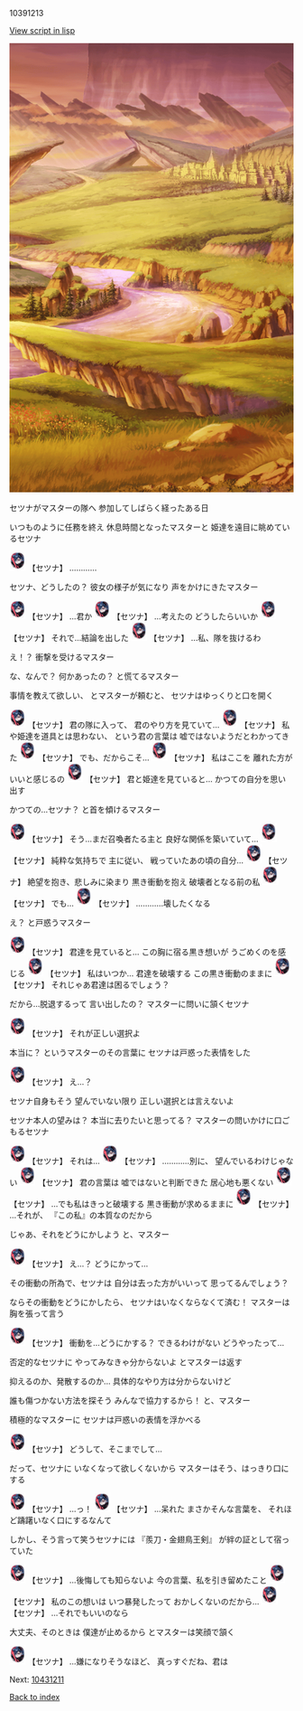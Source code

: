 10391213

[View script in lisp](../scripts/10391213.txt)

![plain_evening.png](../images/backgrounds/plain_evening.png)

セツナがマスターの隊へ
参加してしばらく経ったある日

いつものように任務を終え
休息時間となったマスターと
姫達を遠目に眺めているセツナ

<img src="../images/units/103921.png" alt="103921.png" height="34"/>
【セツナ】
…………

セツナ、どうしたの？
彼女の様子が気になり
声をかけにきたマスター

<img src="../images/units/103921.png" alt="103921.png" height="34"/>
【セツナ】
…君か

<img src="../images/units/103921.png" alt="103921.png" height="34"/>
【セツナ】
…考えたの
どうしたらいいか

<img src="../images/units/103921.png" alt="103921.png" height="34"/>
【セツナ】
それで…結論を出した

<img src="../images/units/103921.png" alt="103921.png" height="34"/>
【セツナ】
…私、隊を抜けるわ

え！？
衝撃を受けるマスター

な、なんで？
何かあったの？
と慌てるマスター

事情を教えて欲しい、
とマスターが頼むと、
セツナはゆっくりと口を開く

<img src="../images/units/103921.png" alt="103921.png" height="34"/>
【セツナ】
君の隊に入って、
君のやり方を見ていて…

<img src="../images/units/103921.png" alt="103921.png" height="34"/>
【セツナ】
私や姫達を道具とは思わない、
という君の言葉は
嘘ではないようだとわかってきた

<img src="../images/units/103921.png" alt="103921.png" height="34"/>
【セツナ】
でも、だからこそ…

<img src="../images/units/103921.png" alt="103921.png" height="34"/>
【セツナ】
私はここを
離れた方がいいと感じるの

<img src="../images/units/103921.png" alt="103921.png" height="34"/>
【セツナ】
君と姫達を見ていると…
かつての自分を思い出す

かつての…セツナ？
と首を傾けるマスター

<img src="../images/units/103921.png" alt="103921.png" height="34"/>
【セツナ】
そう…まだ召喚者たる主と
良好な関係を築いていて…

<img src="../images/units/103921.png" alt="103921.png" height="34"/>
【セツナ】
純粋な気持ちで
主に従い、
戦っていたあの頃の自分…

<img src="../images/units/103921.png" alt="103921.png" height="34"/>
【セツナ】
絶望を抱き、悲しみに染まり
黒き衝動を抱え
破壊者となる前の私

<img src="../images/units/103921.png" alt="103921.png" height="34"/>
【セツナ】
でも…

<img src="../images/units/103921.png" alt="103921.png" height="34"/>
【セツナ】
…………壊したくなる

え？
と戸惑うマスター

<img src="../images/units/103921.png" alt="103921.png" height="34"/>
【セツナ】
君達を見ていると…
この胸に宿る黒き想いが
うごめくのを感じる

<img src="../images/units/103921.png" alt="103921.png" height="34"/>
【セツナ】
私はいつか…
君達を破壊する
この黒き衝動のままに

<img src="../images/units/103921.png" alt="103921.png" height="34"/>
【セツナ】
それじゃあ君達は困るでしょう？

だから…脱退するって
言い出したの？
マスターに問いに頷くセツナ

<img src="../images/units/103921.png" alt="103921.png" height="34"/>
【セツナ】
それが正しい選択よ

本当に？
というマスターのその言葉に
セツナは戸惑った表情をした

<img src="../images/units/103921.png" alt="103921.png" height="34"/>
【セツナ】
え…？

セツナ自身もそう
望んでいない限り
正しい選択とは言えないよ

セツナ本人の望みは？
本当に去りたいと思ってる？
マスターの問いかけに口ごもるセツナ

<img src="../images/units/103921.png" alt="103921.png" height="34"/>
【セツナ】
それは…

<img src="../images/units/103921.png" alt="103921.png" height="34"/>
【セツナ】
…………別に、
望んでいるわけじゃない

<img src="../images/units/103921.png" alt="103921.png" height="34"/>
【セツナ】
君の言葉は
嘘ではないと判断できた
居心地も悪くない

<img src="../images/units/103921.png" alt="103921.png" height="34"/>
【セツナ】
…でも私はきっと破壊する
黒き衝動が求めるままに

<img src="../images/units/103921.png" alt="103921.png" height="34"/>
【セツナ】
…それが、
『この私』の本質なのだから

じゃあ、それをどうにかしよう
と、マスター

<img src="../images/units/103921.png" alt="103921.png" height="34"/>
【セツナ】
え…？
どうにかって…

その衝動の所為で、セツナは
自分は去った方がいいって
思ってるんでしょう？

ならその衝動をどうにかしたら、
セツナはいなくならなくて済む！
マスターは胸を張って言う

<img src="../images/units/103921.png" alt="103921.png" height="34"/>
【セツナ】
衝動を…どうにかする？
できるわけがない
どうやったって…

否定的なセツナに
やってみなきゃ分からないよ
とマスターは返す

抑えるのか、発散するのか…
具体的なやり方は分からないけど

誰も傷つかない方法を探そう
みんなで協力するから！
と、マスター

積極的なマスターに
セツナは戸惑いの表情を浮かべる

<img src="../images/units/103921.png" alt="103921.png" height="34"/>
【セツナ】
どうして、そこまでして…

だって、セツナに
いなくなって欲しくないから
マスターはそう、はっきり口にする

<img src="../images/units/103921.png" alt="103921.png" height="34"/>
【セツナ】
…っ！

<img src="../images/units/103921.png" alt="103921.png" height="34"/>
【セツナ】
…呆れた
まさかそんな言葉を、
それほど躊躇いなく口にするなんて

しかし、そう言って笑うセツナには
『羨刀・金翅鳥王剣』
が絆の証として宿っていた

<img src="../images/units/103921.png" alt="103921.png" height="34"/>
【セツナ】
…後悔しても知らないよ
今の言葉、私を引き留めたこと

<img src="../images/units/103921.png" alt="103921.png" height="34"/>
【セツナ】
私のこの想いは
いつ暴発したって
おかしくないのだから…

<img src="../images/units/103921.png" alt="103921.png" height="34"/>
【セツナ】
…それでもいいのなら

大丈夫、そのときは
僕達が止めるから
とマスターは笑顔で頷く

<img src="../images/units/103921.png" alt="103921.png" height="34"/>
【セツナ】
…嫌になりそうなほど、
真っすぐだね、君は


Next: [10431211](10431211.md)

[Back to index](index.md)
